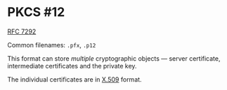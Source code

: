 # PKCS #12

[RFC 7292](https://datatracker.ietf.org/doc/html/rfc7292)

Common filenames: `.pfx`, `.p12`

This format can store _multiple_ cryptographic objects — server certificate, intermediate certificates and the private key.

The individual certificates are in [X.509](./x509.md) format.
